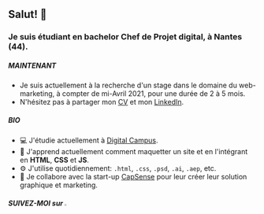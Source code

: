 ## Salut! 👋

### Je suis étudiant en bachelor Chef de Projet digital, à Nantes (44).

##### MAINTENANT

* Je suis actuellement à la recherche d'un stage dans le domaine du web-marketing, à compter de mi-Avril 2021, pour une durée de 2 à 5 mois.<br>
* N'hésitez pas à partager mon [CV](https://github.com/louismhs/louismhs/raw/main/CV-LouisMILHES.pdf) et mon [LinkedIn](https://www.linkedin.com/in/louis-milhes/).

##### BIO
* 💻 J'étudie actuellement à [Digital Campus](https://www.digital-campus.fr/).
* 🌱 J'apprend actuellement comment maquetter un site et en l'intégrant en **HTML**, **CSS** et **JS**.
* ⚙️ J'utilise quotidiennement: `.html`, `.css`, `.psd`, `.ai`, `.aep`, etc.
* 📌 Je collabore avec la start-up [CapSense](https://agence-api.ouest-france.fr/societe/capesense) pour leur créer leur solution graphique et marketing.


##### SUIVEZ-MOI sur [<img width="2.5%" src="https://www.flaticon.com/svg/static/icons/svg/174/174857.svg" />](https://www.linkedin.com/in/louis-milhes/)
